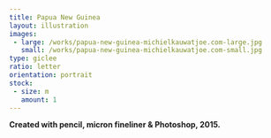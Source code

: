 ```yaml
---
title: Papua New Guinea
layout: illustration
images:
 - large: /works/papua-new-guinea-michielkauwatjoe.com-large.jpg
   small: /works/papua-new-guinea-michielkauwatjoe.com-small.jpg
type: giclee
ratio: letter 
orientation: portrait
stock:
 - size: m 
   amount: 1
---
```


**Created with pencil, micron fineliner & Photoshop, 2015.**
